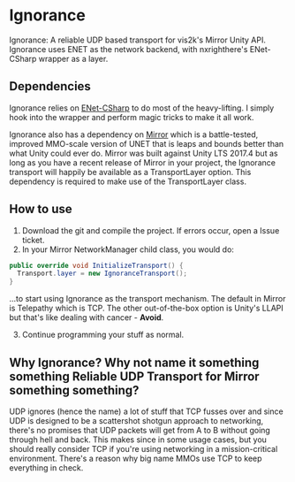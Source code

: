 # Ignorance
Ignorance: A reliable UDP based transport for vis2k's Mirror Unity API.
Ignorance uses ENET as the network backend, with nxrighthere's ENet-CSharp wrapper as a layer.

## Dependencies
Ignorance relies on [ENet-CSharp](https://github.com/nxrighthere/ENet-CSharp) to do most of the heavy-lifting. I simply hook into the wrapper and perform magic tricks to make it all work.

Ignorance also has a dependency on [Mirror](https://github.com/vis2k/Mirror) which is a battle-tested, improved MMO-scale version of UNET that is leaps and bounds better than what Unity could ever do. Mirror was built against Unity LTS 2017.4 but as long as you have a recent release of Mirror in your project, the Ignorance transport will happily be available as a TransportLayer option. This dependency is required to make use of the TransportLayer class.

## How to use
1. Download the git and compile the project. If errors occur, open a Issue ticket.
2. In your Mirror NetworkManager child class, you would do:
```csharp
public override void InitializeTransport() {
  Transport.layer = new IgnoranceTransport();
}
```
...to start using Ignorance as the transport mechanism. The default in Mirror is Telepathy which is TCP. The other out-of-the-box option is Unity's LLAPI but that's like dealing with cancer - **Avoid**.

3. Continue programming your stuff as normal.

## Why Ignorance? Why not name it something something Reliable UDP Transport for Mirror something something?
UDP ignores (hence the name) a lot of stuff that TCP fusses over and since UDP is designed to be a scattershot shotgun approach to networking, there's no promises that UDP packets will get from A to B without going through hell and back. This makes since in some usage cases, but you should really consider TCP if you're using networking in a mission-critical environment. There's a reason why big name MMOs use TCP to keep everything in check.
